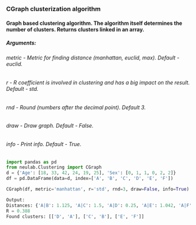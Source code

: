 ### CGraph clusterization algorithm
#### Graph based clustering algorithm. The algorithm itself determines the number of clusters. Returns clusters linked in an array. 
##### Arguments:
###### metric - Metric for finding distance (manhattan, euclid, max). Default - euclid.
###### r - R coefficient is involved in clustering and has a big impact on the result. Default - std.
###### rnd - Round (numbers after the decimal point). Default 3.
###### draw - Draw graph. Default - False.
###### info - Print info. Default - True.
```python
import pandas as pd
from neulab.Clustering import CGraph
d = {'Age': [18, 33, 42, 24, 19, 25], 'Sex': [0, 1, 1, 0, 2, 2]}
df = pd.DataFrame(data=d, index=['A', 'B', 'C', 'D', 'E', 'F'])

CGraph(df, metric='manhattan', r='std', rnd=3, draw=False, info=True)

Output:
Distances: {'A|B': 1.125, 'A|C': 1.5, 'A|D': 0.25, 'A|E': 1.042, 'A|F': 1.292, 'B|C': 0.375, 'B|D': 0.875, 'B|E': 1.083, 'B|F': 0.833, 'C|B': 0.375, 'C|D': 1.25, 'C|E': 1.458, 'C|F': 1.208, 'D|B': 0.875, 'D|C': 1.25, 'D|E': 1.208, 'D|F': 1.042, 'E|B': 1.083, 'E|C': 1.458, 'E|D': 1.208, 'E|F': 0.25}
R = 0.388
Found clusters: [['D', 'A'], ['C', 'B'], ['E', 'F']]
```